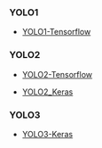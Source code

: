 ### YOLO1


- [YOLO1-Tensorflow](https://github.com/fountainhead-gq/YOLO_Collection/tree/master/YOLO1-Tensorflow)


### YOLO2

- [YOLO2-Tensorflow](https://github.com/fountainhead-gq/YOLO_Collection/tree/master/YOLO2-Tensorflow)


- [YOLO2_Keras](https://github.com/fountainhead-gq/YOLO_Collection/tree/master/YOLO2_Keras)


### YOLO3

- [YOLO3-Keras](https://github.com/fountainhead-gq/YOLO_Collection/tree/master/YOLO3_Keras)

